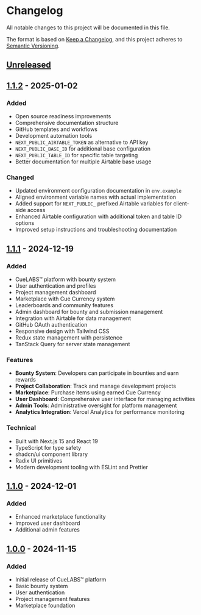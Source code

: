 # Changelog

All notable changes to this project will be documented in this file.

The format is based on [Keep a Changelog](https://keepachangelog.com/en/1.0.0/),
and this project adheres to [Semantic Versioning](https://semver.org/spec/v2.0.0.html).

## [Unreleased]

## [1.1.2] - 2025-01-02

### Added

- Open source readiness improvements
- Comprehensive documentation structure
- GitHub templates and workflows
- Development automation tools
- `NEXT_PUBLIC_AIRTABLE_TOKEN` as alternative to API key
- `NEXT_PUBLIC_BASE_ID` for additional base configuration
- `NEXT_PUBLIC_TABLE_ID` for specific table targeting
- Better documentation for multiple Airtable base usage

### Changed

- Updated environment configuration documentation in `env.example`
- Aligned environment variable names with actual implementation
- Added support for `NEXT_PUBLIC_` prefixed Airtable variables for client-side access
- Enhanced Airtable configuration with additional token and table ID options
- Improved setup instructions and troubleshooting documentation

## [1.1.1] - 2024-12-19

### Added

- CueLABS™ platform with bounty system
- User authentication and profiles
- Project management dashboard
- Marketplace with Cue Currency system
- Leaderboards and community features
- Admin dashboard for bounty and submission management
- Integration with Airtable for data management
- GitHub OAuth authentication
- Responsive design with Tailwind CSS
- Redux state management with persistence
- TanStack Query for server state management

### Features

- **Bounty System**: Developers can participate in bounties and earn rewards
- **Project Collaboration**: Track and manage development projects
- **Marketplace**: Purchase items using earned Cue Currency
- **User Dashboard**: Comprehensive user interface for managing activities
- **Admin Tools**: Administrative oversight for platform management
- **Analytics Integration**: Vercel Analytics for performance monitoring

### Technical

- Built with Next.js 15 and React 19
- TypeScript for type safety
- shadcn/ui component library
- Radix UI primitives
- Modern development tooling with ESLint and Prettier

## [1.1.0] - 2024-12-01

### Added

- Enhanced marketplace functionality
- Improved user dashboard
- Additional admin features

## [1.0.0] - 2024-11-15

### Added

- Initial release of CueLABS™ platform
- Basic bounty system
- User authentication
- Project management features
- Marketplace foundation

[Unreleased]: https://github.com/cuesoftinc/cuelabs-platform/compare/v1.1.2...HEAD
[1.1.2]: https://github.com/cuesoftinc/cuelabs-platform/compare/v1.1.1...v1.1.2
[1.1.1]: https://github.com/cuesoftinc/cuelabs-platform/compare/v1.1.0...v1.1.1
[1.1.0]: https://github.com/cuesoftinc/cuelabs-platform/compare/v1.0.0...v1.1.0
[1.0.0]: https://github.com/cuesoftinc/cuelabs-platform/releases/tag/v1.0.0
